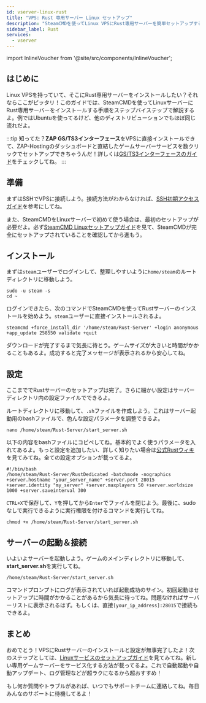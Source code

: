 ```yaml
---
id: vserver-linux-rust
title: "VPS: Rust 専用サーバー Linux セットアップ"
description: "SteamCMDを使ってLinux VPSにRust専用サーバーを簡単セットアップする方法 → 今すぐチェック"
sidebar_label: Rust
services:
  - vserver
---
```


import InlineVoucher from '@site/src/components/InlineVoucher';

## はじめに

Linux VPSを持っていて、そこにRust専用サーバーをインストールしたい？それならここがピッタリ！このガイドでは、SteamCMDを使ってLinuxサーバーにRust専用サーバーをインストールする手順をステップバイステップで解説するよ。例ではUbuntuを使ってるけど、他のディストリビューションでもほぼ同じ流れだよ。

:::tip
知ってた？**ZAP GS/TS3インターフェース**をVPSに直接インストールできて、ZAP-Hostingのダッシュボードと直結したゲームサーバーサービスを数クリックでセットアップできちゃうんだ！詳しくは[GS/TS3インターフェースのガイド](vserver-linux-gs-interface.md)をチェックしてね。
:::

<InlineVoucher />

## 準備

まずはSSHでVPSに接続しよう。接続方法がわからなければ、[SSH初期アクセスガイド](vserver-linux-ssh.md)を参考にしてね。

また、SteamCMDをLinuxサーバーで初めて使う場合は、最初のセットアップが必要だよ。必ず[SteamCMD Linuxセットアップガイド](vserver-linux-steamcmd.md)を見て、SteamCMDが完全にセットアップされていることを確認してから進もう。

## インストール

まずは`steam`ユーザーでログインして、整理しやすいように`home/steam`のルートディレクトリに移動しよう。
```
sudo -u steam -s
cd ~
```

ログインできたら、次のコマンドでSteamCMDを使ってRustサーバーのインストールを始めよう。`steam`ユーザーに直接インストールされるよ。
```
steamcmd +force_install_dir '/home/steam/Rust-Server' +login anonymous +app_update 258550 validate +quit
```

ダウンロードが完了するまで気長に待とう。ゲームサイズが大きいと時間がかかることもあるよ。成功すると完了メッセージが表示されるから安心してね。

## 設定

ここまででRustサーバーのセットアップは完了。さらに細かい設定はサーバーディレクトリ内の設定ファイルでできるよ。

ルートディレクトリに移動して、`.sh`ファイルを作成しよう。これはサーバー起動用のbashファイルで、色んな設定パラメータを調整できるよ。
```
nano /home/steam/Rust-Server/start_server.sh
```

以下の内容をbashファイルにコピペしてね。基本的でよく使うパラメータを入れてあるよ。もっと設定を追加したい、詳しく知りたい場合は[公式Rustウィキ](https://wiki.facepunch.com/rust/Creating-a-server#startingtheserver)を見てみてね。全ての設定オプションが載ってるよ。
```
#!/bin/bash
/home/steam/Rust-Server/RustDedicated -batchmode -nographics +server.hostname "your_server_name" +server.port 28015 +server.identity "my_server" +server.maxplayers 50 +server.worldsize 1000 +server.saveinterval 300
```

`CTRL+X`で保存して、`Y`を押してから`Enter`でファイルを閉じよう。最後に、sudoなしで実行できるように実行権限を付けるコマンドを実行してね。
```
chmod +x /home/steam/Rust-Server/start_server.sh
```

## サーバーの起動＆接続

いよいよサーバーを起動しよう。ゲームのメインディレクトリに移動して、**start_server.sh**を実行してね。
```
/home/steam/Rust-Server/start_server.sh
```

コマンドプロンプトにログが表示されていれば起動成功のサイン。初回起動はセットアップに時間がかかることがあるから気長に待ってね。問題なければサーバーリストに表示されるはず。もしくは、直接`[your_ip_address]:28015`で接続もできるよ。

## まとめ

おめでとう！VPSにRustサーバーのインストールと設定が無事完了したよ！次のステップとしては、[Linuxサービスのセットアップガイド](vserver-linux-create-gameservice.md)を見てみてね。新しい専用ゲームサーバーをサービス化する方法が載ってるよ。これで自動起動や自動アップデート、ログ管理などが超ラクになるから超おすすめ！

もし何か質問やトラブルがあれば、いつでもサポートチームに連絡してね。毎日みんなのサポートに待機してるよ！

<InlineVoucher />